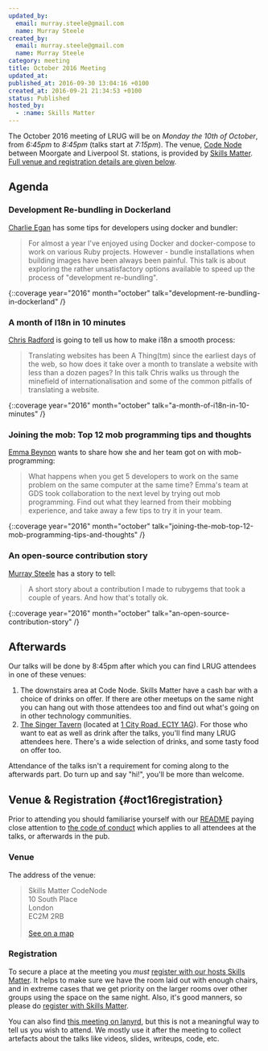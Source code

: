 ```yaml
---
updated_by:
  email: murray.steele@gmail.com
  name: Murray Steele
created_by:
  email: murray.steele@gmail.com
  name: Murray Steele
category: meeting
title: October 2016 Meeting
updated_at:
published_at: 2016-09-30 13:04:16 +0100
created_at: 2016-09-21 21:34:53 +0100
status: Published
hosted_by:
  - :name: Skills Matter
---
```


The October 2016 meeting of LRUG will be on *Monday the 10th of October*, from
_6:45pm_ to _8:45pm_ (talks start at _7:15pm_).  The venue, [Code
Node](https://skillsmatter.com/locations/264-skills-matter-codenode) between
Moorgate and Liverpool St. stations, is provided by [Skills
Matter](http://www.skillsmatter.com).  [Full venue and registration details
are given below](#oct16registration).

## Agenda

### Development Re-bundling in Dockerland

[Charlie Egan](https://twitter.com/charlieegan3) has some tips for developers
using docker and bundler:

> For almost a year I've enjoyed using Docker and docker-compose to work on
> various Ruby projects. However - bundle installations when building images
> have been always been painful. This talk is about exploring the rather
> unsatisfactory options available to speed up the process of "development
> re-bundling".

{::coverage year="2016" month="october" talk="development-re-bundling-in-dockerland" /}

### A month of I18n in 10 minutes

[Chris Radford](https://twitter.com/chrisradford) is going to tell us how to
make i18n a smooth process:

> Translating websites has been A Thing(tm) since the earliest days of the
> web, so how does it take over a month to translate a website with less
> than a dozen pages? In this talk Chris walks us through the minefield of
> internationalisation and some of the common pitfalls of translating a
> website.

{::coverage year="2016" month="october" talk="a-month-of-i18n-in-10-minutes" /}

### Joining the mob: Top 12 mob programming tips and thoughts

[Emma Beynon](https://twitter.com/emmabeynon) wants to share how she and
her team got on with mob-programming:

> What happens when you get 5 developers to work on the same problem on the
> same computer at the same time?  Emma's team at GDS took collaboration to
> the next level by trying out mob programming. Find out what they learned
> from their mobbing experience, and take away a few tips to try it in your
> team.

{::coverage year="2016" month="october" talk="joining-the-mob-top-12-mob-programming-tips-and-thoughts" /}

### An open-source contribution story

[Murray Steele](https://twitter.com/hlame) has a story to tell:

> A short story about a contribution I made to rubygems that took a couple
> of years. And how that's totally ok.

{::coverage year="2016" month="october" talk="an-open-source-contribution-story" /}

## Afterwards

Our talks will be done by 8:45pm after which you can find LRUG attendees in one
of these venues:

1. The downstairs area at Code Node.  Skills Matter have a cash bar with a
   choice of drinks on offer.  If there are other meetups on the same night
   you can hang out with those attendees too and find out what's going on in
   other technology communities.
2. [The Singer Tavern](http://singertavern.com/) (located at [1 City Road,
   EC1Y 1AG](https://goo.gl/maps/w9kPu)).  For those who want to eat as well
   as drink after the talks, you'll find many LRUG attendees here.  There's
   a wide selection of drinks, and some tasty food on offer too.

Attendance of the talks isn't a requirement for coming along to the afterwards
part.  Do turn up and say "hi!", you'll be more than welcome.

## Venue & Registration {#oct16registration}

Prior to attending you should familiarise yourself with our
[README](http://readme.lrug.org/) paying close attention to [the code of
conduct](http://readme.lrug.org/#code-of-conduct) which applies to
all attendees at the talks, or afterwards in the pub.

### Venue

The address of the venue:

> Skills Matter CodeNode<br/>10 South Place<br/>London<br/>EC2M 2RB<br/><br/>[See on a map](https://goo.gl/maps/ONJT4)

### Registration

To secure a place at the meeting you *must* [register with our hosts
Skills Matter](https://skillsmatter.com/meetups/8500-development-re-bundling-in-dockerland-and-a-month-of-i18n-in-10-minutes).  It helps to make sure we have the room laid out
with enough chairs, and in extreme cases that we get priority on the
larger rooms over other groups using the space on the same night.  Also,
it's good manners, so please do [register with Skills
Matter](https://skillsmatter.com/meetups/8500-development-re-bundling-in-dockerland-and-a-month-of-i18n-in-10-minutes).

You can also find [this meeting on lanyrd](http://lanyrd.com/2016/lrug-october/),
but this is not a meaningful way to tell us you wish to attend.  We mostly
use it after the meeting to collect artefacts about the talks like videos,
slides, writeups, code, etc.

